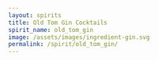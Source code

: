 ```yaml
---
layout: spirits
title: Old Tom Gin Cocktails
spirit_name: old_tom_gin
image: /assets/images/ingredient-gin.svg
permalink: /spirit/old_tom_gin/
---
```

